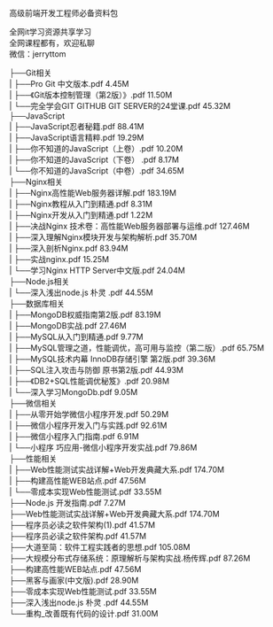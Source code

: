高级前端开发工程师必备资料包

全网it学习资源共享学习<br>全网课程都有，欢迎私聊<br>微信：jerryttom<br>

├──Git相关<br> | ├──Pro Git 中文版本.pdf 4.45M<br> | ├──《Git版本控制管理（第2版）》.pdf 11.50M<br> | └──完全学会GIT GITHUB GIT SERVER的24堂课.pdf 45.32M<br> ├──JavaScript<br> | ├──JavaScript忍者秘籍.pdf 88.41M<br> | ├──JavaScript语言精粹.pdf 19.29M<br> | ├──你不知道的JavaScript（上卷）.pdf 10.20M<br> | ├──你不知道的JavaScript（下卷） .pdf 8.17M<br> | └──你不知道的JavaScript（中卷）.pdf 34.65M<br> ├──Nginx相关<br> | ├──Nginx高性能Web服务器详解.pdf 183.19M<br> | ├──Nginx教程从入门到精通.pdf 8.31M<br> | ├──Nginx开发从入门到精通.pdf 1.22M<br> | ├──决战Nginx 技术卷：高性能Web服务器部署与运维.pdf 127.46M<br> | ├──深入理解Nginx模块开发与架构解析.pdf 35.70M<br> | ├──深入剖析Nginx.pdf 83.94M<br> | ├──实战nginx.pdf 15.25M<br> | └──学习Nginx HTTP Server中文版.pdf 24.04M<br> ├──Node.js相关<br> | └──深入浅出node.js 朴灵 .pdf 44.55M<br> ├──数据库相关<br> | ├──MongoDB权威指南第2版.pdf 83.19M<br> | ├──MongoDB实战.pdf 27.46M<br> | ├──MySQL从入门到精通.pdf 9.77M<br> | ├──MySQL管理之道，性能调优，高可用与监控（第二版）.pdf 65.75M<br> | ├──MySQL技术内幕 InnoDB存储引擎 第2版.pdf 39.36M<br> | ├──SQL注入攻击与防御 原书第2版.pdf 44.93M<br> | ├──《DB2+SQL性能调优秘笈》.pdf 20.98M<br> | └──深入学习MongoDb.pdf 9.05M<br> ├──微信相关<br> | ├──从零开始学微信小程序开发.pdf 50.29M<br> | ├──微信小程序开发入门与实践.pdf 92.61M<br> | ├──微信小程序入门指南.pdf 6.91M<br> | └──小程序 巧应用-微信小程序开发实战.pdf 79.86M<br> ├──性能相关<br> | ├──Web性能测试实战详解+Web开发典藏大系.pdf 174.70M<br> | ├──构建高性能WEB站点.pdf 47.56M<br> | └──零成本实现Web性能测试.pdf 33.55M<br> ├──Node.js 开发指南.pdf 7.27M<br> ├──Web性能测试实战详解+Web开发典藏大系.pdf 174.70M<br> ├──程序员必读之软件架构(1).pdf 41.57M<br> ├──程序员必读之软件架构.pdf 41.57M<br> ├──大道至简：软件工程实践者的思想.pdf 105.08M<br> ├──大规模分布式存储系统：原理解析与架构实战.杨传辉.pdf 87.26M<br> ├──构建高性能WEB站点.pdf 47.56M<br> ├──黑客与画家(中文版).pdf 28.90M<br> ├──零成本实现Web性能测试.pdf 33.55M<br> ├──深入浅出node.js 朴灵 .pdf 44.55M<br> └──重构_改善既有代码的设计.pdf 31.00M
